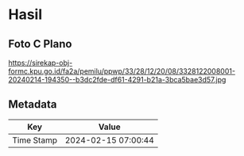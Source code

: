 # Hasil

## Foto C Plano

https://sirekap-obj-formc.kpu.go.id/fa2a/pemilu/ppwp/33/28/12/20/08/3328122008001-20240214-194350--b3dc2fde-df61-4291-b21a-3bca5bae3d57.jpg


## Metadata

| Key        | Value               |
| ---------- | ------------------- |
| Time Stamp | 2024-02-15 07:00:44 |



